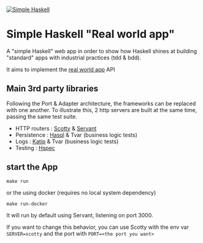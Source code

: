 [![Simple Haskell](http://simplehaskell.org/badges/badge.svg)](http://simplehaskell.org)

# Simple Haskell "Real world app"

A "simple Haskell" web app in order to show how Haskell shines at building "standard" apps with industrial practices (tdd & bdd).

It aims to implement the [real world app](https://github.com/gothinkster/realworld) API

## Main 3rd party libraries
Following the Port & Adapter architecture, the frameworks can be replaced with one another. To illustrate this, 2 http servers are built at the same time, passing the same test suite.

- HTTP routers : [Scotty](https://hackage.haskell.org/package/scotty) & [Servant](https://hackage.haskell.org/package/servant)
- Persistence : [Hasql](https://hackage.haskell.org/package/hasql) & Tvar (business logic tests)
- Logs : [Katip](https://hackage.haskell.org/package/katip) & Tvar (business logic tests)
- Testing : [Hspec](https://hackage.haskell.org/package/hspec)

## start the App

```
make run
```

or the using docker (requires no local system dependency)
```
make run-docker
```

It will run by default using Servant, listening on port 3000.

If you want to change this behavior, you can use Scotty with the env var `SERVER=scotty` and the port with `PORT=<the port you want>`
